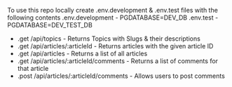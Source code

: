 To use this repo locally create .env.development & .env.test files with the following contents
.env.development - PGDATABASE=DEV_DB
.env.test  - PGDATABASE=DEV_TEST_DB

- .get /api/topics - Returns Topics with Slugs & their descriptions 
- .get /api/articles/:articleId - Returns articles with the given article ID
- .get /api/articles - Returns a list of all articles
- .get /api/articles/:articleId/comments - Returns a list of comments for that article
- .post /api/articles/:articleId/comments - Allows users to post comments